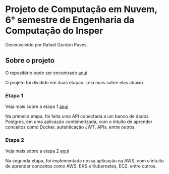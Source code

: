 # Projeto de Computação em Nuvem, 6° semestre de Engenharia da Computação do Insper

Desenvolvido por Rafael Gordon Paves.

## Sobre o projeto

O repositório pode ser encontrado [aqui](https://github.com/rafaelgpaves/projeto-cloud)

O projeto foi dividido em duas etapas. Leia mais sobre elas abaixo.

### Etapa 1

Veja mais sobre a etapa 1 [aqui](./etapa1.md)

Na primeira etapa, foi feita uma API conectada a um banco de dados Postgres, em uma aplicação conteinerizada, com o intuito de aprender conceitos como Docker, autenticação JWT, APIs, entre outros.

### Etapa 2

Veja mais sobre a etapa 2 [aqui](./etapa2.md)

Na segunda etapa, foi implementada nossa aplicação na AWS, com o intuito de aprender conceitos como AWS, EKS e Kubernetes, EC2, entre outros.
